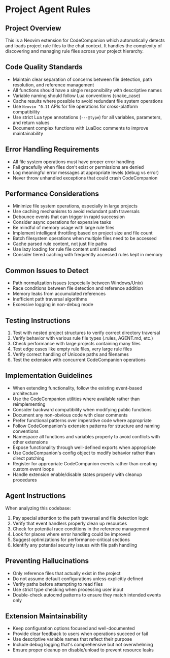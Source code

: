 # Project Agent Rules

## Project Overview

This is a Neovim extension for CodeCompanion which automatically detects and loads project rule files to the chat context. It handles the complexity of discovering and managing rule files across your project hierarchy.

## Code Quality Standards

- Maintain clear separation of concerns between file detection, path resolution, and reference management
- All functions should have a single responsibility with descriptive names
- Variable naming should follow Lua conventions (snake_case)
- Cache results where possible to avoid redundant file system operations
- Use `Neovim ^0.11` APIs for file operations for cross-platform compatibility
- Use strict Lua type annotations (`---@type`) for all variables, parameters, and return values
- Document complex functions with LuaDoc comments to improve maintainability

## Error Handling Requirements

- All file system operations must have proper error handling
- Fail gracefully when files don't exist or permissions are denied
- Log meaningful error messages at appropriate levels (debug vs error)
- Never throw unhandled exceptions that could crash CodeCompanion

## Performance Considerations

- Minimize file system operations, especially in large projects
- Use caching mechanisms to avoid redundant path traversals
- Debounce events that can trigger in rapid succession
- Consider async operations for expensive tasks
- Be mindful of memory usage with large rule files
- Implement intelligent throttling based on project size and file count
- Batch filesystem operations when multiple files need to be accessed
- Cache parsed rule content, not just file paths
- Use lazy loading for rule file content until needed
- Consider tiered caching with frequently accessed rules kept in memory

## Common Issues to Detect

- Path normalization issues (especially between Windows/Unix)
- Race conditions between file detection and reference addition
- Memory leaks from accumulated references
- Inefficient path traversal algorithms
- Excessive logging in non-debug mode

## Testing Instructions

1. Test with nested project structures to verify correct directory traversal
2. Verify behavior with various rule file types (.rules, AGENT.md, etc.)
3. Check performance with large projects containing many files
4. Test edge cases like empty rule files, very large rule files
5. Verify correct handling of Unicode paths and filenames
6. Test the extension with concurrent CodeCompanion operations

## Implementation Guidelines

- When extending functionality, follow the existing event-based architecture
- Use the CodeCompanion utilities where available rather than reimplementing
- Consider backward compatibility when modifying public functions
- Document any non-obvious code with clear comments
- Prefer functional patterns over imperative code where appropriate
- Follow CodeCompanion's extension patterns for structure and naming conventions
- Namespace all functions and variables properly to avoid conflicts with other extensions
- Expose functionality through well-defined exports when appropriate
- Use CodeCompanion's config object to modify behavior rather than direct patching
- Register for appropriate CodeCompanion events rather than creating custom event loops
- Handle extension enable/disable states properly with cleanup procedures

## Agent Instructions

When analyzing this codebase:

1. Pay special attention to the path traversal and file detection logic
2. Verify that event handlers properly clean up resources
3. Check for potential race conditions in the reference management
4. Look for places where error handling could be improved
5. Suggest optimizations for performance-critical sections
6. Identify any potential security issues with file path handling

## Preventing Hallucinations

- Only reference files that actually exist in the project
- Do not assume default configurations unless explicitly defined
- Verify paths before attempting to read files
- Use strict type checking when processing user input
- Double-check autocmd patterns to ensure they match intended events only

## Extension Maintainability

- Keep configuration options focused and well-documented
- Provide clear feedback to users when operations succeed or fail
- Use descriptive variable names that reflect their purpose
- Include debug logging that's comprehensive but not overwhelming
- Ensure proper cleanup on disable/unload to prevent resource leaks
